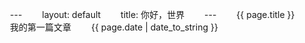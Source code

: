 　　---
　　layout: default
　　title: 你好，世界
　　---
　　{{ page.title }}
　　我的第一篇文章
　　{{ page.date | date_to_string }}